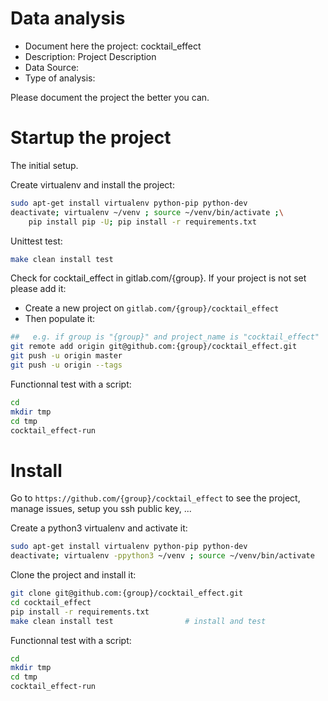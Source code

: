 # Data analysis
- Document here the project: cocktail_effect
- Description: Project Description
- Data Source:
- Type of analysis:

Please document the project the better you can.

# Startup the project

The initial setup.

Create virtualenv and install the project:
```bash
sudo apt-get install virtualenv python-pip python-dev
deactivate; virtualenv ~/venv ; source ~/venv/bin/activate ;\
    pip install pip -U; pip install -r requirements.txt
```

Unittest test:
```bash
make clean install test
```

Check for cocktail_effect in gitlab.com/{group}.
If your project is not set please add it:

- Create a new project on `gitlab.com/{group}/cocktail_effect`
- Then populate it:

```bash
##   e.g. if group is "{group}" and project_name is "cocktail_effect"
git remote add origin git@github.com:{group}/cocktail_effect.git
git push -u origin master
git push -u origin --tags
```

Functionnal test with a script:

```bash
cd
mkdir tmp
cd tmp
cocktail_effect-run
```

# Install

Go to `https://github.com/{group}/cocktail_effect` to see the project, manage issues,
setup you ssh public key, ...

Create a python3 virtualenv and activate it:

```bash
sudo apt-get install virtualenv python-pip python-dev
deactivate; virtualenv -ppython3 ~/venv ; source ~/venv/bin/activate
```

Clone the project and install it:

```bash
git clone git@github.com:{group}/cocktail_effect.git
cd cocktail_effect
pip install -r requirements.txt
make clean install test                # install and test
```
Functionnal test with a script:

```bash
cd
mkdir tmp
cd tmp
cocktail_effect-run
```
